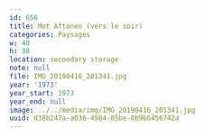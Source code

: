 ```yaml
---
id: 656
title: Mot Aftonen (vers le soir)
categories: Paysages
w: 40
h: 38
location: secondary storage
note: null
file: IMG_20190416_201341.jpg
year: '1973'
year_start: 1973
year_end: null
image: ../../media/img/IMG_20190416_201341.jpg
uuid: d38b247a-a036-4984-85be-0b9b6456742a
---
```


